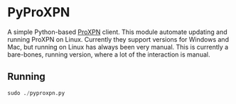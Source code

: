 # PyProXPN
A simple Python-based [ProXPN](https://www.proxpn.com/index.php) client. This module automate updating and running ProXPN on Linux. Currently they support versions for Windows and Mac, but running on Linux has always been very manual. This is currently a bare-bones, running version, where a lot of the interaction is manual.
## Running
```python
sudo ./pyproxpn.py
```
